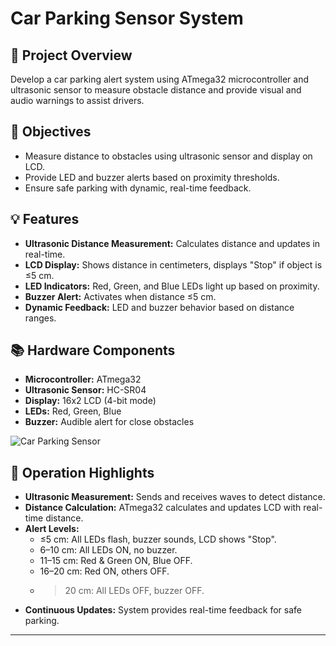 # Car Parking Sensor System  

## 📖 Project Overview  
Develop a car parking alert system using ATmega32 microcontroller and ultrasonic sensor to measure obstacle distance and provide visual and audio warnings to assist drivers.

## 🎯 Objectives  
- Measure distance to obstacles using ultrasonic sensor and display on LCD.  
- Provide LED and buzzer alerts based on proximity thresholds.  
- Ensure safe parking with dynamic, real-time feedback.

## 💡 Features  
- **Ultrasonic Distance Measurement:** Calculates distance and updates in real-time.  
- **LCD Display:** Shows distance in centimeters, displays "Stop" if object is ≤5 cm.  
- **LED Indicators:** Red, Green, and Blue LEDs light up based on proximity.  
- **Buzzer Alert:** Activates when distance ≤5 cm.  
- **Dynamic Feedback:** LED and buzzer behavior based on distance ranges.

## 📚 Hardware Components  
- **Microcontroller:** ATmega32  
- **Ultrasonic Sensor:** HC-SR04  
- **Display:** 16x2 LCD (4-bit mode)  
- **LEDs:** Red, Green, Blue  
- **Buzzer:** Audible alert for close obstacles  

![Car Parking Sensor](https://github.com/user-attachments/assets/4e8ff323-0c4a-4098-8eb4-e5b5094a2c42)  

## 🚀 Operation Highlights  
- **Ultrasonic Measurement:** Sends and receives waves to detect distance.  
- **Distance Calculation:** ATmega32 calculates and updates LCD with real-time distance.  
- **Alert Levels:**
  - ≤5 cm: All LEDs flash, buzzer sounds, LCD shows "Stop".  
  - 6–10 cm: All LEDs ON, no buzzer.  
  - 11–15 cm: Red & Green ON, Blue OFF.  
  - 16–20 cm: Red ON, others OFF.  
  - >20 cm: All LEDs OFF, buzzer OFF.  
- **Continuous Updates:** System provides real-time feedback for safe parking.

---  
